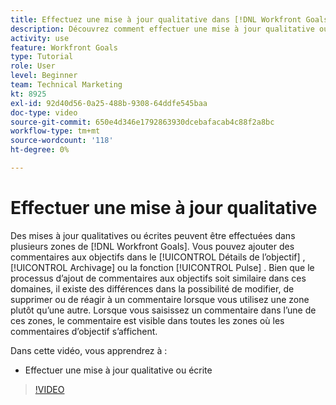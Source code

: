 ```yaml
---
title: Effectuez une mise à jour qualitative dans [!DNL Workfront Goals]
description: Découvrez comment effectuer une mise à jour qualitative ou écrite dans les [!DNL Goals].
activity: use
feature: Workfront Goals
type: Tutorial
role: User
level: Beginner
team: Technical Marketing
kt: 8925
exl-id: 92d40d56-0a25-488b-9308-64ddfe545baa
doc-type: video
source-git-commit: 650e4d346e1792863930dcebafacab4c88f2a8bc
workflow-type: tm+mt
source-wordcount: '118'
ht-degree: 0%

---
```


# Effectuer une mise à jour qualitative

Des mises à jour qualitatives ou écrites peuvent être effectuées dans plusieurs zones de [!DNL Workfront Goals]. Vous pouvez ajouter des commentaires aux objectifs dans le [!UICONTROL Détails de l’objectif] , [!UICONTROL Archivage] ou la fonction [!UICONTROL Pulse] . Bien que le processus d’ajout de commentaires aux objectifs soit similaire dans ces domaines, il existe des différences dans la possibilité de modifier, de supprimer ou de réagir à un commentaire lorsque vous utilisez une zone plutôt qu’une autre. Lorsque vous saisissez un commentaire dans l’une de ces zones, le commentaire est visible dans toutes les zones où les commentaires d’objectif s’affichent.

Dans cette vidéo, vous apprendrez à :

* Effectuer une mise à jour qualitative ou écrite

>[!VIDEO](https://video.tv.adobe.com/v/335197/?quality=12&learn=on)
